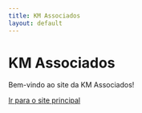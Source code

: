 ```yaml
---
title: KM Associados
layout: default
---
```


# KM Associados

Bem-vindo ao site da KM Associados!

[Ir para o site principal](./index.html)